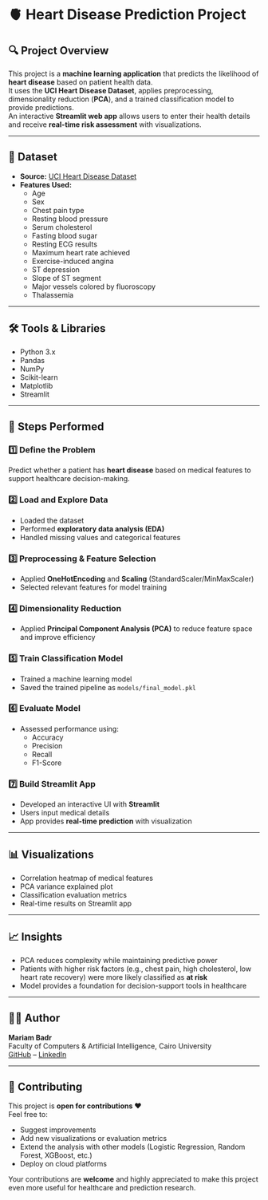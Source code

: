 # 🫀 Heart Disease Prediction Project

## 🔍 Project Overview
This project is a **machine learning application** that predicts the likelihood of **heart disease** based on patient health data.  
It uses the **UCI Heart Disease Dataset**, applies preprocessing, dimensionality reduction (**PCA**), and a trained classification model to provide predictions.  
An interactive **Streamlit web app** allows users to enter their health details and receive **real-time risk assessment** with visualizations.

---

## 📂 Dataset
- **Source:** [UCI Heart Disease Dataset](https://archive.ics.uci.edu/dataset/45/heart+disease)  
- **Features Used:**
  - Age  
  - Sex  
  - Chest pain type  
  - Resting blood pressure  
  - Serum cholesterol  
  - Fasting blood sugar  
  - Resting ECG results  
  - Maximum heart rate achieved  
  - Exercise-induced angina  
  - ST depression  
  - Slope of ST segment  
  - Major vessels colored by fluoroscopy  
  - Thalassemia  

---

## 🛠️ Tools & Libraries
- Python 3.x  
- Pandas  
- NumPy  
- Scikit-learn  
- Matplotlib  
- Streamlit  

---

## 🚀 Steps Performed

### 1️⃣ Define the Problem
Predict whether a patient has **heart disease** based on medical features to support healthcare decision-making.  

### 2️⃣ Load and Explore Data
- Loaded the dataset  
- Performed **exploratory data analysis (EDA)**  
- Handled missing values and categorical features  

### 3️⃣ Preprocessing & Feature Selection
- Applied **OneHotEncoding** and **Scaling** (StandardScaler/MinMaxScaler)  
- Selected relevant features for model training  

### 4️⃣ Dimensionality Reduction
- Applied **Principal Component Analysis (PCA)** to reduce feature space and improve efficiency  

### 5️⃣ Train Classification Model
- Trained a machine learning model  
- Saved the trained pipeline as `models/final_model.pkl`  

### 6️⃣ Evaluate Model
- Assessed performance using:  
  - Accuracy  
  - Precision  
  - Recall  
  - F1-Score  

### 7️⃣ Build Streamlit App
- Developed an interactive UI with **Streamlit**  
- Users input medical details  
- App provides **real-time prediction** with visualization  

---

## 📊 Visualizations
- Correlation heatmap of medical features  
- PCA variance explained plot  
- Classification evaluation metrics  
- Real-time results on Streamlit app  

---

## 📈 Insights
- PCA reduces complexity while maintaining predictive power  
- Patients with higher risk factors (e.g., chest pain, high cholesterol, low heart rate recovery) were more likely classified as **at risk**  
- Model provides a foundation for decision-support tools in healthcare  

---

## 👩‍💻 Author

**Mariam Badr**  
Faculty of Computers & Artificial Intelligence, Cairo University  
[GitHub](https://github.com/Mariam-Badr-MB) – [LinkedIn](https://www.linkedin.com/)  

---

## 🤝 Contributing
This project is **open for contributions ❤️**    
Feel free to:  
- Suggest improvements  
- Add new visualizations or evaluation metrics  
- Extend the analysis with other models (Logistic Regression, Random Forest, XGBoost, etc.)  
- Deploy on cloud platforms  

Your contributions are **welcome** and highly appreciated to make this project even more useful for healthcare and prediction research.  
